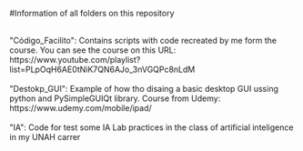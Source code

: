 #Information of all folders on this repository

<br>
"Código_Facilito": Contains scripts with code recreated by me
form the course.
You can see the course on this URL:
https://www.youtube.com/playlist?list=PLpOqH6AE0tNiK7QN6AJo_3nVGQPc8nLdM
<br>

<br>
"Destokp_GUI": Example of how tho disaing a basic desktop GUI ussing python
and PySimpleGUIQt library.
Course from Udemy: https://www.udemy.com/mobile/ipad/
<br>

<br>
"IA": Code for test some IA Lab practices in the class of artificial 
inteligence in my UNAH carrer
<br>